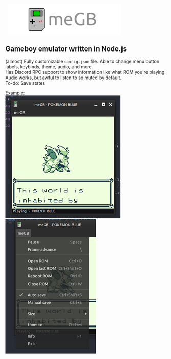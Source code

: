 &nbsp;&nbsp;![meGB](icons/banner_small.png)

Gameboy emulator written in Node.js
---
(almost) Fully customizable `config.json` file. Able to change menu button labels, keybinds, theme, audio, and more.\
Has Discord RPC support to show information like what ROM you're playing.\
Audio works, but awful to listen to so muted by default.\
To-do: Save states

Example:\
![Running Pokémon Blue](icons/demo1.png)
![Menu](icons/demo2.png)
